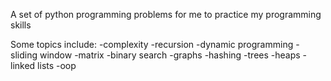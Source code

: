 A set of python programming problems for me to practice my programming skills

Some topics include:
-complexity
-recursion
-dynamic programming
-sliding window
-matrix
-binary search
-graphs
-hashing
-trees
-heaps
-linked lists
-oop
